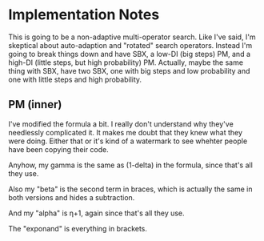 # Implementation Notes

This is going to be a non-adaptive multi-operator search.  Like I've
said, I'm skeptical about auto-adaption and "rotated" search
operators.  Instead I'm going to break things down and have SBX, a
low-DI (big steps) PM, and a high-DI (little steps, but high
probability) PM.  Actually, maybe the same thing with SBX, have two
SBX, one with big steps and low probability and one with little
steps and high probability.


## PM (inner)

I've modified the formula a bit. I really don't understand why
they've needlessly complicated it.  It makes me doubt that they knew
what they were doing.  Either that or it's kind of a watermark to
see whehter people have been copying their code.

Anyhow, my gamma is the same as (1-delta) in the formula, since
that's all they use.

Also my "beta" is the second term in braces, which is actually the
same in both versions and hides a subtraction.

And my "alpha" is η+1, again since that's all they use.

The "exponand" is everything in brackets.
